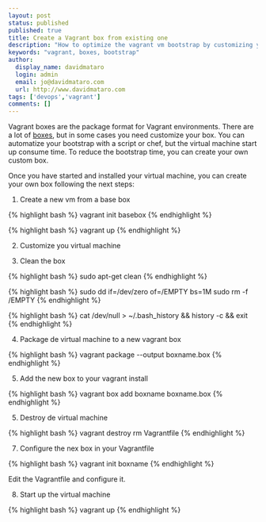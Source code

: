 ```yaml
---
layout: post
status: published
published: true
title: Create a Vagrant box from existing one
description: "How to optimize the vagrant vm bootstrap by customizing your own boxes"
keywords: "vagrant, boxes, bootstrap"
author:
  display_name: davidmataro
  login: admin
  email: jo@davidmataro.com
  url: http://www.davidmataro.com
tags: ['devops','vagrant']
comments: []
---
```



Vagrant boxes are the package format for Vagrant environments. There are a lot of [boxes](https://atlas.hashicorp.com/boxes/search), but in some cases you need customize your box. You can automatize your bootstrap with a script or chef, but the virtual machine start up consume time. To reduce the bootstrap time, you can create your own custom box.

Once you have started and installed your virtual machine, you can create your own box following the next steps:

1. Create a new vm from a base box

  {% highlight bash %}
  vagrant init basebox
  {% endhighlight %}

  {% highlight bash %}
  vagrant up
  {% endhighlight %}

2. Customize you virtual machine

3. Clean the box

  {% highlight bash %}
  sudo apt-get clean
  {% endhighlight %}

  {% highlight bash %}
  sudo dd if=/dev/zero of=/EMPTY bs=1M
  sudo rm -f /EMPTY
  {% endhighlight %}

  {% highlight bash %}
  cat /dev/null > ~/.bash_history && history -c && exit
  {% endhighlight %}

4. Package de virtual machine to a new vagrant box

  {% highlight bash %}
  vagrant package --output boxname.box
  {% endhighlight %}

5. Add the new box to your vagrant install

  {% highlight bash %}
  vagrant box add boxname boxname.box
  {% endhighlight %}

5. Destroy de virtual machine

  {% highlight bash %}
  vagrant destroy
  rm Vagrantfile
  {% endhighlight %}

7. Configure the nex box in your Vagrantfile

  {% highlight bash %}
  vagrant init boxname
  {% endhighlight %}

  Edit the Vagrantfile and configure it.

8. Start up the virtual machine

  {% highlight bash %}
  vagrant up
  {% endhighlight %}
